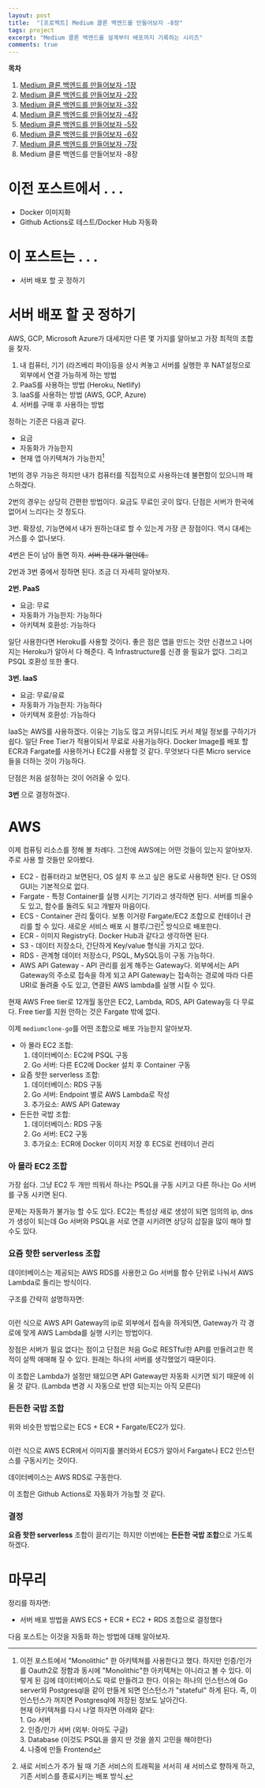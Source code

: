 ```yaml
---
layout: post
title:  "[프로젝트] Medium 클론 백엔드를 만들어보자 -8장"
tags: project
excerpt: "Medium 클론 백엔드를 설계부터 배포까지 기록하는 시리즈"
comments: true
---
```


**목차**
1. [Medium 클론 백엔드를 만들어보자 -1장]({{site.baseurl}}/프로젝트-Medium-클론-백엔드를-만들어보자-1장/)
2. [Medium 클론 백엔드를 만들어보자 -2장]({{site.baseurl}}/프로젝트-Medium-클론-백엔드를-만들어보자-2장/)
3. [Medium 클론 백엔드를 만들어보자 -3장]({{site.baseurl}}/프로젝트-Medium-클론-백엔드를-만들어보자-3장/)
4. [Medium 클론 백엔드를 만들어보자 -4장]({{site.baseurl}}/프로젝트-Medium-클론-백엔드를-만들어보자-4장/)
5. [Medium 클론 백엔드를 만들어보자 -5장]({{site.baseurl}}/프로젝트-Medium-클론-백엔드를-만들어보자-5장/)
6. [Medium 클론 백엔드를 만들어보자 -6장]({{site.baseurl}}/프로젝트-Medium-클론-백엔드를-만들어보자-6장/)
7. [Medium 클론 백엔드를 만들어보자 -7장]({{site.baseurl}}/프로젝트-Medium-클론-백엔드를-만들어보자-7장/)
8. Medium 클론 백엔드를 만들어보자 -8장

# 이전 포스트에서 . . .
- Docker 이미지화
- Github Actions로 테스트/Docker Hub 자동화

# 이 포스트는 . . .
- 서버 배포 할 곳 정하기

# 서버 배포 할 곳 정하기
AWS, GCP, Microsoft Azure가 대세지만 다른 몇 가지를 알아보고 가장 최적의 조합을 찾자. 

1. 내 컴퓨터, 기기 (라즈베리 파이)등을 상시 켜놓고 서버를 실행한 후 NAT설정으로 외부에서 연결 가능하게 하는 방법 
2. PaaS를 사용하는 방법 (Heroku, Netlify)
3. IaaS를 사용하는 방법 (AWS, GCP, Azure)
4. 서버를 구매 후 사용하는 방법

정하는 기준은 다음과 같다.
- 요금
- 자동화가 가능한지
- 현재 앱 아키텍쳐가 가능한지[^1]

1번의 경우 가능은 하지만 내가 컴퓨터를 직접적으로 사용하는데 불편함이 있으니까 패스하겠다.

2번의 경우는 상당히 간편한 방법이다. 요금도 무료인 곳이 많다. 단점은 서버가 한국에 없어서 느리다는 것 정도다.

3번. 확장성, 기능면에서 내가 원하는대로 할 수 있는게 가장 큰 장점이다. 역시 대세는 거스를 수 없나보다.

4번은 돈이 남아 돌면 하자. ~~서버 한 대가 얼만데..~~

2번과 3번 중에서 정하면 된다. 조금 더 자세히 알아보자. 

**2번. PaaS**

- 요금: 무료
- 자동화가 가능한지: 가능하다
- 아키텍쳐 호환성: 가능하다

일단 사용한다면 Heroku를 사용할 것이다. 좋은 점은 앱을 만드는 것만 신경쓰고 나머지는 Heroku가 알아서 다 해준다. 즉 Infrastructure를 신경 쓸 필요가 없다. 그리고 PSQL 호환성 또한 좋다. 

**3번. IaaS**

- 요금: 무료/유료
- 자동화가 가능한지: 가능하다
- 아키텍쳐 호환성: 가능하다

IaaS는 AWS를 사용하겠다. 이유는 기능도 많고 커뮤니티도 커서 제일 정보를 구하기가 쉽다. 일단 Free Tier가 적용이되서 무료로 
사용가능하다. Docker Image를 배포 할 ECR과 Fargate를 사용하거나 EC2를 사용할 것 같다. 무엇보다 다른 Micro service들을 더하는 것이 가능하다. 

단점은 처음 설정하는 것이 어려울 수 있다. 

**3번** 으로 결정하겠다.

# AWS

이제 컴퓨팅 리소스를 정해 볼 차례다. 그전에 AWS에는 어떤 것들이 있는지 알아보자. 주로 사용 할 것들만 모아봤다. 

- EC2 - 컴퓨터라고 보면된다, OS 설치 후 쓰고 싶은 용도로 사용하면 된다. 단 OS의 GUI는 기본적으로 없다.
- Fargate - 특정 Container를 실행 시키는 기기라고 생각하면 된다. 서버를 띄울수도 있고, 함수를 돌려도 되고 개발자 마음이다. 
- ECS - Container 관리 툴이다. 보통 이거랑 Fargate/EC2 조합으로 컨테이너 관리를 할 수 있다. 새로운 서비스 배포 시 블루/그린[^2] 방식으로 배포한다. 
- ECR - 이미지 Registry다. Docker Hub과 같다고 생각하면 된다. 
- S3 - 데이터 저장소다, 간단하게 Key/value 형식을 가지고 있다.
- RDS - 관계형 데이터 저장소다, PSQL, MySQL등이 구동 가능하다.
- AWS API Gateway - API 관리를 쉽게 해주는 Gateway다. 외부에서는 API Gateway의 주소로 접속을 하게 되고 API Gateway는 접속하는 경로에 따라 다른 URI로 돌려줄 수도 있고, 연결된 AWS lambda를 실행 시킬 수 있다.

현재 AWS Free tier로 12개월 동안은 EC2, Lambda, RDS, API Gateway등 다 무료다. Free tier를 지원 안하는 것은 Fargate 밖에 없다. 

이제 `mediumclone-go`를 어떤 조합으로 배포 가능한지 알아보자.

- 아 몰라 EC2 조합:
    1. 데이터베이스: EC2에 PSQL 구동
    2. Go 서버: 다른 EC2에 Docker 설치 후 Container 구동
- 요즘 핫한 serverless 조합:
    1. 데이터베이스: RDS 구동
    2. Go 서버: Endpoint 별로 AWS Lambda로 작성
    3. 추가요소: AWS API Gateway
- 든든한 국밥 조합:
    1. 데이터베이스: RDS 구동
    2. Go 서버: EC2 구동
    3. 추가요소: ECR에 Docker 이미지 저장 후 ECS로 컨테이너 관리

### 아 몰라 EC2 조합

가장 쉽다. 그냥 EC2 두 개만 띄워서 하나는 PSQL을 구동 시키고 다른 하나는 Go 서버를 구동 시키면 된다.

문제는 자동화가 불가능 할 수도 있다. EC2는 특성상 새로 생성이 되면 임의의 ip, dns가 생성이 되는데 Go 서버와 PSQL을 서로 
연결 시키려면 상당히 삽질을 많이 해야 할 수도 있다. 

### 요즘 핫한 serverless 조합

데이터베이스는 제공되는 AWS RDS를 사용한고 Go 서버를 함수 단위로 나눠서 AWS Lambda로 돌리는 방식이다.

구조를 간략히 설명하자면:

<img src="{{ site.baseurl}}/images/serverless.png" class="align-center" alt=""/>

이런 식으로 AWS API Gateway의 ip로 외부에서 접속을 하게되면, Gateway가 각 경로에 맞게 AWS Lambda를 실행 시키는 방법이다.

장점은 서버가 필요 없다는 점이고 단점은 처음 Go로 RESTful한 API를 만들려고한 목적이 살짝 애매해 질 수 있다. 원래는 하나의 서버를 생각했었기 때문이다.

이 조합은 Lambda가 설정만 돼있으면 API Gateway만 자동화 시키면 되기 때문에 쉬울 것 같다. (Lambda 변경 시 자동으로 반영 되는지는 아직 모른다)

### 든든한 국밥 조합

위와 비슷한 방법으로는 ECS + ECR + Fargate/EC2가 있다.

<img src="{{ site.baseurl}}/images/fargate.png" class="align-center" alt=""/>

이런 식으로 AWS ECR에서 이미지를 불러와서 ECS가 알아서 Fargate나 EC2 인스턴스를 구동시키는 것이다. 

데이터베이스는 AWS RDS로 구동한다.

이 조합은 Github Actions로 자동화가 가능할 것 같다. 

### 결정

**요즘 핫한 serverless** 조합이 끌리기는 하지만 이번에는 **든든한 국밥 조합**으로 가도록 하겠다.

# 마무리

정리를 하자면:
- 서버 배포 방법을 AWS ECS + ECR + EC2 + RDS 조합으로 결정했다

다음 포스트는 이것을 자동화 하는 방법에 대해 알아보자.

[^1]: 이전 포스트에서 "Monolithic" 한 아키텍쳐를 사용한다고 했다. 하지만 인증/인가를 Oauth2로 정함과 동시에 "Monolithic"한 아키텍쳐는 아니라고 볼 수 있다. 이렇게 된 김에 데이터베이스도 따로 만들려고 한다. 이유는 하나의 인스턴스에 Go server와 Postgresql을 같이 만들게 되면 인스턴스가 "stateful" 하게 된다. 즉, 이 인스턴스가 꺼지면 Postgresql에 저장된 정보도 날아간다. <br>현재 아키텍쳐를 다시 나열 하자면 아래와 같다:<br>1. Go 서버<br>2. 인증/인가 서버 (외부: 아마도 구글)<br>3. Database (이것도 PSQL을 쓸지 딴 것을 쓸지 고민을 해야한다)<br>4. 나중에 만들 Frontend

[^2]: 새로 서비스가 추가 될 때 기존 서비스의 트래픽을 서서히 새 서비스로 향하게 하고, 기존 서비스를 종료시키는 배포 방식.
